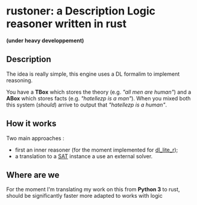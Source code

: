 # rustoner: a Description Logic reasoner written in rust
**(under heavy developpement)**


## Description 

The idea is really simple, this engine uses a DL formalim to
implement reasoning.

You have a **TBox** which stores the theory 
(e.g. _"all men are human"_) and a **ABox** which stores
facts (e.g. _"hatellezp is a man"_).
When you mixed both this system (_should_) arrive to
output that _"hatellezp is a human"_.

## How it works

Two main approaches :
   * first an inner reasoner (for the moment implemented for 
[dl_lite_r](https://link.springer.com/article/10.1007/s10817-007-9078-x));
   * a translation to a [SAT](https://en.wikipedia.org/wiki/SAT) instance a use an
    external solver.


## Where are we

For the moment I'm translating my work on this from **Python 3**
to rust, should be significantly faster more adapted to works
with logic
